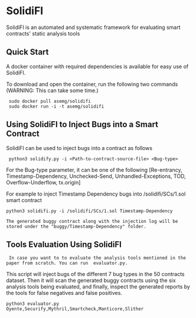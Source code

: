 # SolidiFI
SolidiFI is an automated and systematic framework for evaluating smart contracts' static analysis tools

## Quick Start
 A docker container with required dependencies is available for easy use of SolidiFI. 
 
  To download and open the container, run the following two commands (WARNING: This can take some time.)
    
  ```
   sudo docker pull asemg/solidifi
   sudo docker run -i -t asemg/solidifi
  ```
  
## Using SolidiFI to Inject Bugs into a Smart Contract
 SolidiFI can be used to inject bugs into a contract as follows 
   
  ```
   python3 solidify.py -i <Path-to-contract-source-file> <Bug-type>
  ```
  For the Bug-type parameter, it can be one of the following
	[Re-entrancy, Timestamp-Dependency, Unchecked-Send, Unhandled-Exceptions, TOD, Overflow-Underflow, tx.origin]
  
   For example to inject Timestamp Dependency bugs into /solidifi/SCs/1.sol smart contract 
  
  ```
  python3 solidifi.py -i /solidifi/SCs/1.sol Timestamp-Dependency
  ```
    
	The generated buggy contract along with the injection log will be stored under the "buggy/Timestamp-Dependency" folder.
  
  ## Tools Evaluation Using SolidiFI 
     In case you want to to evaluate the analysis tools mentioned in the paper from scratch. You can run  evaluator.py.
   
   This script will inject bugs of the different 7 bug types in the 50 contracts dataset. Then it will scan 
   the generated buggy contracts using the six analysis tools being evaluated, and finally, inspect the generated reports
   by the tools for false negatives and false positives.
   
   ```
   python3 evaluator.py Oyente,Securify,Mythril,Smartcheck,Manticore,Slither
   ``` 
  

